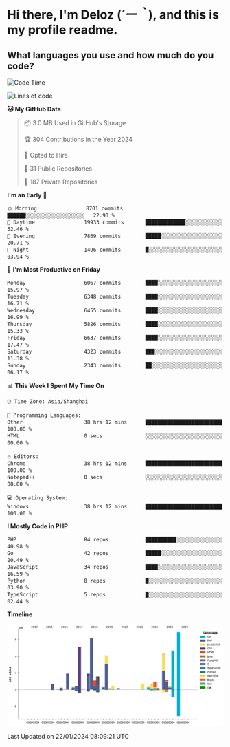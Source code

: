 # **Hi there, I'm Deloz (*´ー｀*), and this is my profile readme.**

## **What languages you use and how much do you code?**

<!--START_SECTION:waka-->
![Code Time](http://img.shields.io/badge/Code%20Time-3%2C224%20hrs%205%20mins-blue)

![Lines of code](https://img.shields.io/badge/From%20Hello%20World%20I%27ve%20Written-44.5%20million%20lines%20of%20code-blue)

**🐱 My GitHub Data** 

> 📦 3.0 MB Used in GitHub's Storage 
 > 
> 🏆 304 Contributions in the Year 2024
 > 
> 💼 Opted to Hire
 > 
> 📜 31 Public Repositories 
 > 
> 🔑 187 Private Repositories 
 > 
**I'm an Early 🐤** 

```text
🌞 Morning                8701 commits        ██████░░░░░░░░░░░░░░░░░░░   22.90 % 
🌆 Daytime                19933 commits       █████████████░░░░░░░░░░░░   52.46 % 
🌃 Evening                7869 commits        █████░░░░░░░░░░░░░░░░░░░░   20.71 % 
🌙 Night                  1496 commits        █░░░░░░░░░░░░░░░░░░░░░░░░   03.94 % 
```
📅 **I'm Most Productive on Friday** 

```text
Monday                   6067 commits        ████░░░░░░░░░░░░░░░░░░░░░   15.97 % 
Tuesday                  6348 commits        ████░░░░░░░░░░░░░░░░░░░░░   16.71 % 
Wednesday                6455 commits        ████░░░░░░░░░░░░░░░░░░░░░   16.99 % 
Thursday                 5826 commits        ████░░░░░░░░░░░░░░░░░░░░░   15.33 % 
Friday                   6637 commits        ████░░░░░░░░░░░░░░░░░░░░░   17.47 % 
Saturday                 4323 commits        ███░░░░░░░░░░░░░░░░░░░░░░   11.38 % 
Sunday                   2343 commits        ██░░░░░░░░░░░░░░░░░░░░░░░   06.17 % 
```


📊 **This Week I Spent My Time On** 

```text
🕑︎ Time Zone: Asia/Shanghai

💬 Programming Languages: 
Other                    38 hrs 12 mins      █████████████████████████   100.00 % 
HTML                     0 secs              ░░░░░░░░░░░░░░░░░░░░░░░░░   00.00 % 

🔥 Editors: 
Chrome                   38 hrs 12 mins      █████████████████████████   100.00 % 
Notepad++                0 secs              ░░░░░░░░░░░░░░░░░░░░░░░░░   00.00 % 

💻 Operating System: 
Windows                  38 hrs 12 mins      █████████████████████████   100.00 % 
```

**I Mostly Code in PHP** 

```text
PHP                      84 repos            ██████████░░░░░░░░░░░░░░░   40.98 % 
Go                       42 repos            █████░░░░░░░░░░░░░░░░░░░░   20.49 % 
JavaScript               34 repos            ████░░░░░░░░░░░░░░░░░░░░░   16.59 % 
Python                   8 repos             █░░░░░░░░░░░░░░░░░░░░░░░░   03.90 % 
TypeScript               5 repos             █░░░░░░░░░░░░░░░░░░░░░░░░   02.44 % 
```



**Timeline**

![Lines of Code chart](https://raw.githubusercontent.com/deloz/deloz/main/assets/bar_graph.png)


 Last Updated on 22/01/2024 08:09:21 UTC
<!--END_SECTION:waka-->
